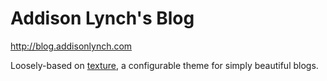 # Addison Lynch's Blog

<http://blog.addisonlynch.com>

Loosely-based on [texture](https://github.com/thelehhman/texture), a configurable theme for simply beautiful blogs.

